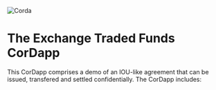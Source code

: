 ![Corda](https://www.corda.net/wp-content/uploads/2016/11/fg005_corda_b.png)

# The Exchange Traded Funds CorDapp

This CorDapp comprises a demo of an IOU-like agreement that can be issued, transfered and settled confidentially. The CorDapp includes:


